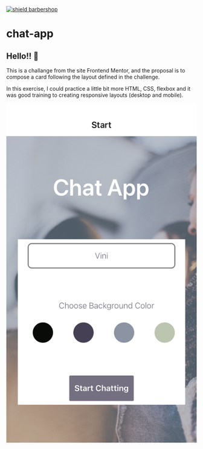 [![shield barbershop](https://img.shields.io/badge/viniciustocchio-mobile-orange)](https://github.com/viniciustocchio/chat-app)

# chat-app

## Hello!! 👋

This is a challange from the site Frontend Mentor, and the proposal is to compose a card following the layout defined in the challenge.

In this exercise, I could practice a little bit more HTML, CSS, flexbox and it was good training to creating responsive layouts (desktop and mobile).

![Design preview for the phone screens](./assets/start.PNG)
